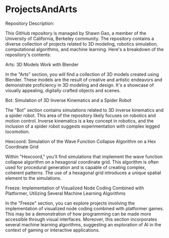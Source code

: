# ProjectsAndArts

Repository Description:

This GitHub repository is managed by Shawn Gao, a member of the University of California, Berkeley community. The repository contains a diverse collection of projects related to 3D modeling, robotics simulation, computational algorithms, and machine learning. Here's a breakdown of the repository's contents:

Arts: 3D Models Work with Blender

In the "Arts" section, you will find a collection of 3D models created using Blender. These models are the result of creative and artistic endeavors and demonstrate proficiency in 3D modeling and design. It's a showcase of visually appealing, digitally crafted objects and scenes.

Bot: Simulation of 3D Inverse Kinematics and a Spider Robot

The "Bot" section contains simulations related to 3D inverse kinematics and a spider robot. This area of the repository likely focuses on robotics and motion control. Inverse kinematics is a key concept in robotics, and the inclusion of a spider robot suggests experimentation with complex legged locomotion.

Hexcoord: Simulation of the Wave Function Collapse Algorithm on a Hex Coordinate Grid

Within "Hexcoord," you'll find simulations that implement the wave function collapse algorithm on a hexagonal coordinate grid. This algorithm is often used for procedural generation and is capable of creating complex, coherent patterns. The use of a hexagonal grid introduces a unique spatial element to the simulations.

Freeze: Implementation of Visualized Node Coding Combined with Platformer, Utilizing Several Machine Learning Algorithms

In the "Freeze" section, you can explore projects involving the implementation of visualized node coding combined with platformer games. This may be a demonstration of how programming can be made more accessible through visual interfaces. Moreover, this section incorporates several machine learning algorithms, suggesting an exploration of AI in the context of gaming or interactive applications.


